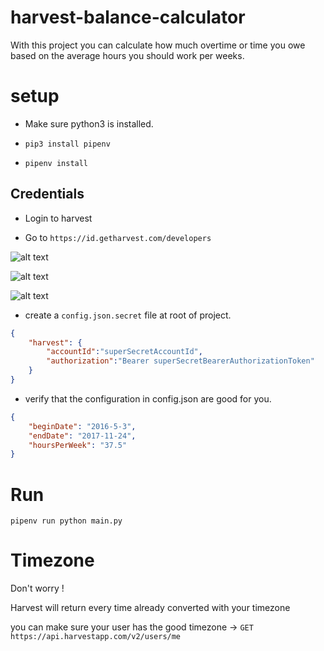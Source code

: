 # harvest-balance-calculator

With this project you can calculate how much overtime or time you owe based on the average hours you should work per weeks.

# setup

- Make sure python3 is installed.

- `pip3 install pipenv`

- `pipenv install`

## Credentials

- Login to harvest

- Go to `https://id.getharvest.com/developers`

![alt text](https://github.com/wilau2/harvest-balance-calculator/blob/master/docs/harvest_creds_creation_step1.png)

![alt text](https://github.com/wilau2/harvest-balance-calculator/blob/master/docs/harvest_creds_creation_step2.png)

![alt text](https://github.com/wilau2/harvest-balance-calculator/blob/master/docs/harvest_creds_creation_step3.png)

- create a `config.json.secret` file at root of project.

```json
{
    "harvest": {
        "accountId":"superSecretAccountId",
        "authorization":"Bearer superSecretBearerAuthorizationToken"
    }
}
```

- verify that the configuration in config.json are good for you.

```json
{
    "beginDate": "2016-5-3",
    "endDate": "2017-11-24",
    "hoursPerWeek": "37.5"
}
```

# Run 

`pipenv run python main.py`

# Timezone

Don't worry !

Harvest will return every time already converted with your timezone

you can make sure your user has the good timezone ->  `GET https://api.harvestapp.com/v2/users/me`